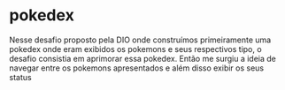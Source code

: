 # pokedex
Nesse desafio proposto pela DIO onde construímos primeiramente uma pokedex onde eram exibidos os pokemons e seus respectivos tipo, o desafio consistia em aprimorar essa pokedex. Então me surgiu a ideia de navegar entre os pokemons apresentados e além disso exibir os seus status  
